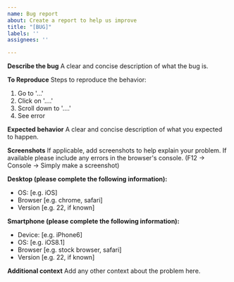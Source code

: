 ```yaml
---
name: Bug report
about: Create a report to help us improve
title: "[BUG]"
labels: ''
assignees: ''

---
```


**Describe the bug**
A clear and concise description of what the bug is.

**To Reproduce**
Steps to reproduce the behavior:
1. Go to '...'
2. Click on '....'
3. Scroll down to '....'
4. See error

**Expected behavior**
A clear and concise description of what you expected to happen.

**Screenshots**
If applicable, add screenshots to help explain your problem. If available please include any errors in the browser's console. (F12 -> Console -> Simply make a screenshot)

**Desktop (please complete the following information):**
 - OS: [e.g. iOS]
 - Browser [e.g. chrome, safari]
 - Version [e.g. 22, if known]

**Smartphone (please complete the following information):**
 - Device: [e.g. iPhone6]
 - OS: [e.g. iOS8.1]
 - Browser [e.g. stock browser, safari]
 - Version [e.g. 22, if known]

**Additional context**
Add any other context about the problem here.

